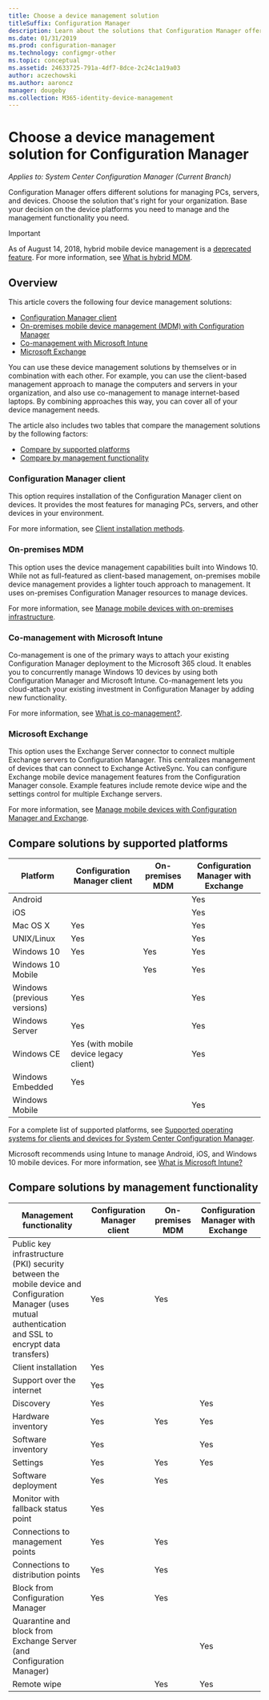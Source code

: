 ```yaml
---
title: Choose a device management solution
titleSuffix: Configuration Manager
description: Learn about the solutions that Configuration Manager offers for managing PCs, servers, and devices.
ms.date: 01/31/2019
ms.prod: configuration-manager
ms.technology: configmgr-other
ms.topic: conceptual
ms.assetid: 24633725-791a-4df7-8dce-2c24c1a19a03
author: aczechowski
ms.author: aaroncz
manager: dougeby
ms.collection: M365-identity-device-management
---
```


# Choose a device management solution for Configuration Manager

*Applies to: System Center Configuration Manager (Current Branch)*

Configuration Manager offers different solutions for managing PCs, servers, and devices. Choose the solution that's right for your organization. Base your decision on the device platforms you need to manage and the management functionality you need.  


> [!Important]  
> As of August 14, 2018, hybrid mobile device management is a [deprecated feature](/sccm/core/plan-design/changes/deprecated/removed-and-deprecated-cmfeatures). For more information, see [What is hybrid MDM](/sccm/mdm/understand/hybrid-mobile-device-management).<!--Intune feature 2683117-->  
<!-- SCCMDocs issue 1197 -->



## Overview

This article covers the following four device management solutions: 
- [Configuration Manager client](#bkmk_sccm)
- [On-premises mobile device management (MDM) with Configuration Manager](#bkmk_opmdm)
- [Co-management with Microsoft Intune](#bkmk_intune)
- [Microsoft Exchange](#bkmk_opmdm)

You can use these device management solutions by themselves or in combination with each other. For example, you can use the client-based management approach to manage the computers and servers in your organization, and also use co-management to manage internet-based laptops. By combining approaches this way, you can cover all of your device management needs.  

The article also includes two tables that compare the management solutions by the following factors: 
- [Compare by supported platforms](#bkmk_comp1)
- [Compare by management functionality](#bkmk_comp2)


### <a name="bkmk_sccm"></a> Configuration Manager client  

This option requires installation of the Configuration Manager client on devices. It provides the most features for managing PCs, servers, and other devices in your environment. 

For more information, see [Client installation methods](/sccm/core/clients/deploy/plan/client-installation-methods).  


### <a name="bkmk_opmdm"></a> On-premises MDM  

This option uses the device management capabilities built into Windows 10. While not as full-featured as client-based management, on-premises mobile device management provides a lighter touch approach to management. It uses on-premises Configuration Manager resources to manage devices.  

For more information, see [Manage mobile devices with on-premises infrastructure](/sccm/mdm/understand/manage-mobile-devices-with-on-premises-infrastructure).  


### <a name="bkmk_comanage"></a> Co-management with Microsoft Intune

Co-management is one of the primary ways to attach your existing Configuration Manager deployment to the Microsoft 365 cloud. It enables you to concurrently manage Windows 10 devices by using both Configuration Manager and Microsoft Intune. Co-management lets you cloud-attach your existing investment in Configuration Manager by adding new functionality. 

For more information, see [What is co-management?](/sccm/comanage/overview).  


### <a name="bkmk_exchange"></a> Microsoft Exchange  

This option uses the Exchange Server connector to connect multiple Exchange servers to Configuration Manager. This centralizes management of devices that can connect to Exchange ActiveSync. You can configure Exchange mobile device management features from the Configuration Manager console. Example features include remote device wipe and the settings control for multiple Exchange servers.

For more information, see [Manage mobile devices with Configuration Manager and Exchange](/sccm/mdm/deploy-use/manage-mobile-devices-with-exchange-activesync).  



## <a name="bkmk_comp1"></a> Compare solutions by supported platforms  

|Platform|Configuration Manager client|On-premises MDM|Configuration Manager with Exchange|  
|--------|----------------------------|---------------|-----------------------------------|  
|Android| | |Yes|  
|iOS| | |Yes|  
|Mac OS X|Yes| |Yes|  
|UNIX/Linux|Yes| |Yes|  
|Windows 10|Yes|Yes|Yes|  
|Windows 10 Mobile| |Yes|Yes|  
|Windows (previous versions)|Yes| |Yes|  
|Windows Server|Yes| |Yes|  
|Windows CE|Yes (with mobile device legacy client)| |Yes|  
|Windows Embedded|Yes| | |  
|Windows Mobile| | |Yes|  

For a complete list of supported platforms, see [Supported operating systems for clients and devices for System Center Configuration Manager](configs/supported-operating-systems-for-clients-and-devices.md).

Microsoft recommends using Intune to manage Android, iOS, and Windows 10 mobile devices. For more information, see [What is Microsoft Intune?](https://docs.microsoft.com/intune/what-is-intune)



##  <a name="bkmk_comp2"></a> Compare solutions by management functionality  

|Management functionality|Configuration Manager client|On-premises MDM|Configuration Manager with Exchange|  
|--------|----------------------------|---------------|-----------------------------------|  
|Public key infrastructure (PKI) security between the mobile device and Configuration Manager (uses mutual authentication and SSL to encrypt data transfers)|Yes|Yes| |  
|Client installation|Yes| | |  
|Support over the internet|Yes| | |  
|Discovery|Yes| |Yes|  
|Hardware inventory|Yes|Yes|Yes|  
|Software inventory|Yes| |Yes|  
|Settings|Yes|Yes|Yes|  
|Software deployment|Yes|Yes| |  
|Monitor with fallback status point|Yes| | |  
|Connections to management points|Yes|Yes| |  
|Connections to distribution points|Yes|Yes| |  
|Block from Configuration Manager|Yes|Yes| |  
|Quarantine and block from Exchange Server (and Configuration Manager)| | |Yes|  
|Remote wipe| |Yes|Yes|  


